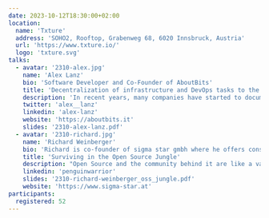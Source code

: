 ```yaml
---
date: 2023-10-12T18:30:00+02:00
location:
  name: 'Txture'
  address: 'SOHO2, Rooftop, Grabenweg 68, 6020 Innsbruck, Austria'
  url: 'https://www.txture.io/'
  logo: 'txture.svg'
talks:
  - avatar: '2310-alex.jpg'
    name: 'Alex Lanz'
    bio: 'Software Developer and Co-Founder of AboutBits'
    title: 'Decentralization of infrastructure and DevOps tasks to the whole team'
    description: 'In recent years, many companies have started to document and automate their infrastructure in the cloud using infrastructure as code. However, the responsibility and execution remained part of the operations team. In this talk, I will show how you can hand over certain tasks to the developers and provide them full transparency, but without neglecting the topic of security. We will talk about tools like Terraform, Atlantis, 1Password Connect and many more.'
    twitter: 'alex__lanz'
    linkedin: 'alex-lanz'
    website: 'https://aboutbits.it'
    slides: '2310-alex-lanz.pdf'
  - avatar: '2310-richard.jpg'
    name: 'Richard Weinberger'
    bio: 'Richard is co-founder of sigma star gmbh where he offers consulting services around Linux and IT security. Upstream he maintains various subsystems of the Linux kernel such as UserModeLinux and UBIFS. Beside of low level and security aspects of computers he enjoys growing lithops.'
    title: 'Surviving in the Open Source Jungle'
    description: "Open Source and the community behind it are like a vast jungle filled with opportunities, but it can be a tough place to navigate if you don't know the ropes. Richard takes you on a short tour through this jungle and shows you how to avoid common problems and find the valuable resources it has to offer. Learn the essential mindset to make the most out of Open Source without getting lost. He will share his insights from both perspectives, as a consultant and a private contributor."
    linkedin: 'penguinwarrior'
    slides: '2310-richard-weinberger_oss_jungle.pdf'
    website: 'https://www.sigma-star.at'
participants:
  registered: 52
---
```

